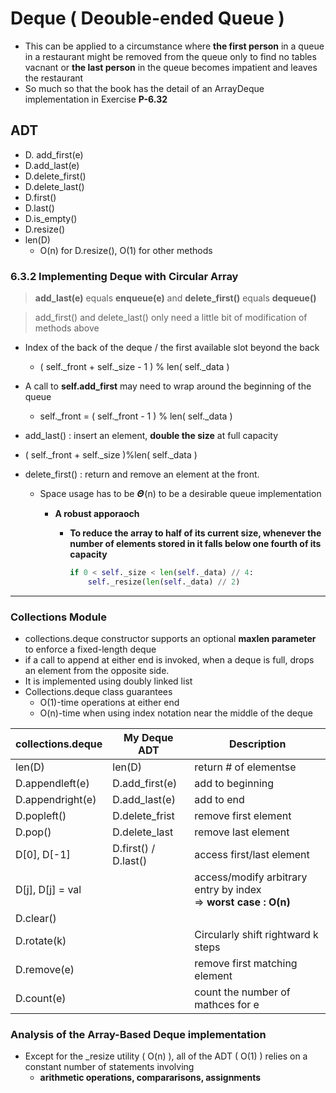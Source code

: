 # Deque ( Deouble-ended Queue ) 

- This can be applied to a circumstance where __the first person__ in a queue in a restaurant might be removed from the queue only to find no tables vacnant or __the last person__ in the queue becomes impatient and leaves the restaurant 
- So much so that the book has the detail of an ArrayDeque implementation in Exercise __P-6.32__ 
## ADT

- D. add_first(e)
- D.add_last(e)
- D.delete_first()
- D.delete_last()
- D.first()
- D.last()
- D.is_empty()
- D.resize() 
- len(D)
  - O(n) for D.resize(), O(1) for other methods 
### 6.3.2 Implementing Deque with Circular Array 

> __add_last(e)__ equals __enqueue(e)__ and __delete_first()__ equals __dequeue()__ 

>  add_first() and delete_last() only need a little bit of modification of methods above 

- Index of the back of the deque / the first available slot beyond the back
  
  - ( self.\_front + self.\_size - 1 )  % len( self.\_data )
  
- A call to __self.add\_first__ may need to wrap around the beginning of the queue 

  - self.\_front = ( self._front - 1 ) % len( self.\_data )

- add_last() : insert an element, __double the size__ at full capacity 
  
- ( self._front + self._size )%len( self._data )
  
- delete_first() : return and remove an element at the front. 

  - Space usage has to be 𝜣(n) to be  a desirable queue implementation
    - __A robust apporaoch__
      
      - __To reduce the array to half of its current size, whenever the number of elements stored in it falls below one fourth of its capacity__
      
        ~~~python
        if 0 < self._size < len(self._data) // 4:
        	self._resize(len(self._data) // 2)
        ~~~

___

### Collections Module

-  collections.deque constructor supports an optional __maxlen parameter__ to enforce a fixed-length deque
- if a call to append at either end is invoked, when a deque is full, drops an element from the opposite side. 
- It is implemented using doubly linked list 
- Collections.deque class guarantees 
  - O(1)-time operations at either end 
  - O(n)-time when using index notation near the middle of the deque

| collections.deque    | My Deque ADT     | Description                            |
| -------------------- | ---------------- | -------------------------------------- |
| len(D)               | len(D)           | return # of elementse                  |
| D.appendleft(e)      | D.add_first(e)   | add to beginning                       |
| D.appendright(e)     | D.add_last(e)    | add to end                             |
| D.popleft()          | D.delete_frist   | remove first element                   |
| D.pop()         | D.delete_last    | remove last element                    |
| D[0], D[-1] | D.first() / D.last() | access first/last element   |
| D[j], D[j] = val |  | access/modify arbitrary entry by index<br />=> __worst case : O(n)__ |
| D.clear() |         |                                        |
| D.rotate(k) |       | Circularly shift rightward k steps     |
|D.remove(e)||remove first matching element|
|D.count(e)||count the number of mathces for e|



### Analysis of the Array-Based Deque implementation 

- Except for the _resize utility ( O(n) ), all of the ADT ( O(1) ) relies on a constant number of statements involving 
  - __arithmetic operations, compararisons, assignments__ 









